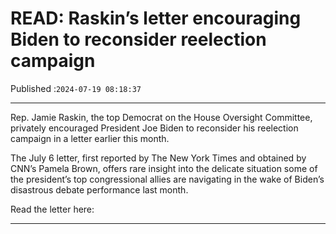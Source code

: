 # READ: Raskin’s letter encouraging Biden to reconsider reelection campaign

Published :`2024-07-19 08:18:37`

---

Rep. Jamie Raskin, the top Democrat on the House Oversight Committee, privately encouraged President Joe Biden to reconsider his reelection campaign in a letter earlier this month.

The July 6 letter, first reported by The New York Times and obtained by CNN’s Pamela Brown, offers rare insight into the delicate situation some of the president’s top congressional allies are navigating in the wake of Biden’s disastrous debate performance last month.

Read the letter here:

---

